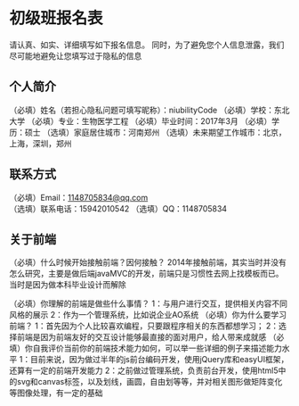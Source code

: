 # 初级班报名表

请认真、如实、详细填写如下报名信息。
同时，为了避免您个人信息泄露，我们尽可能地避免让您填写过于隐私的信息

## 个人简介

（必填）姓名（若担心隐私问题可填写昵称）：niubilityCode
（必填）学校：东北大学
（必填）专业：生物医学工程
（必填）毕业时间：2017年3月
（必填）学历：硕士
（选填）家庭居住城市：河南郑州
（选填）未来期望工作城市：北京，上海，深圳，郑州

## 联系方式

（必填）Email：1148705834@qq.com  
（选填）联系电话：15942010542
（选填）QQ：1148705834

## 关于前端

（必填）什么时候开始接触前端？因何接触？
2014年接触前端，其实当时并没有怎么研究，主要是做后端javaMVC的开发，前端只是习惯性去网上找模板而已。
当时是因为做本科毕业设计而解除

（必填）你理解的前端是做些什么事情？
1：与用户进行交互，提供相关内容不同风格的展示
2：作为一个管理系统，比如说企业AO系统
（必填）你为什么要学习前端？
1：首先因为个人比较喜欢编程，只要跟程序相关的东西都想学习；
2：选择前端是因为前端友好的交互设计能够最直接的面对用户，给人带来成就感
（必填）你自我评价当前你的前端技术能力如何，可以举一些详细的例子来描述能力水平
1：目前来说，因为做过半年的js前台编码开发，使用jQuery库和easyUI框架，还算有一定的前端开发能力
2：之前做过管理系统，负责前台开发，使用html5中的svg和canvas标签，以及划线，画圆，自由划等等，并对相关图形做矩阵变化等图像处理，有一定的基础
